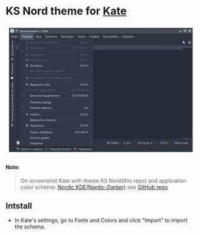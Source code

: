 # KS Nord theme for [Kate](https://kate-editor.org/)


<p align="center">
<img src="./screenshot.gif" width="1164"></img>
</p>


#### Note:
> On screenshot Kate with theme KS Nord(this repo) and application color scheme: [Nordic KDE(Nordic-Darker)](https://store.kde.org/p/1326271) see [GitHub repo](https://github.com/EliverLara/Nordic)

## Intstall

 - In Kate's settings, go to Fonts and Colors and click "Import" to import the schema.
